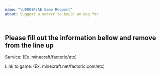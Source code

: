 ```yaml
---
name: "\U0001F3AE Game Request"
about: Suggest a server to build an egg for

---
```


Please fill out the information bellow and remove from the line up
---------------
Service: (Ex. minecraft/factorio/etc)

Link to game: (Ex. minecraft.net/factorio.com/etc)